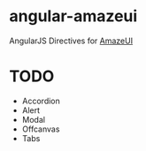 angular-amazeui
===============

AngularJS Directives for [AmazeUI](https://github.com/allmobilize/amazeui)


TODO
====

* Accordion
* Alert
* Modal
* Offcanvas
* Tabs
